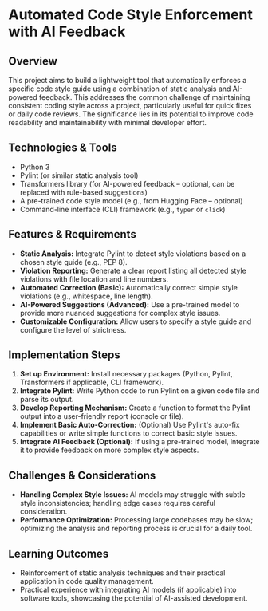 # Automated Code Style Enforcement with AI Feedback

## Overview
This project aims to build a lightweight tool that automatically enforces a specific code style guide using a combination of static analysis and AI-powered feedback.  This addresses the common challenge of maintaining consistent coding style across a project, particularly useful for quick fixes or daily code reviews. The significance lies in its potential to improve code readability and maintainability with minimal developer effort.

## Technologies & Tools
- Python 3
- Pylint (or similar static analysis tool)
- Transformers library (for AI-powered feedback – optional, can be replaced with rule-based suggestions)
- A pre-trained code style model (e.g., from Hugging Face – optional)
- Command-line interface (CLI) framework (e.g., `typer` or `click`)


## Features & Requirements
- **Static Analysis:** Integrate Pylint to detect style violations based on a chosen style guide (e.g., PEP 8).
- **Violation Reporting:** Generate a clear report listing all detected style violations with file location and line numbers.
- **Automated Correction (Basic):** Automatically correct simple style violations (e.g., whitespace, line length).
- **AI-Powered Suggestions (Advanced):**  Use a pre-trained model to provide more nuanced suggestions for complex style issues.
- **Customizable Configuration:** Allow users to specify a style guide and configure the level of strictness.

## Implementation Steps
1. **Set up Environment:** Install necessary packages (Python, Pylint, Transformers if applicable, CLI framework).
2. **Integrate Pylint:** Write Python code to run Pylint on a given code file and parse its output.
3. **Develop Reporting Mechanism:**  Create a function to format the Pylint output into a user-friendly report (console or file).
4. **Implement Basic Auto-Correction:** (Optional) Use Pylint's auto-fix capabilities or write simple functions to correct basic style issues.
5. **Integrate AI Feedback (Optional):** If using a pre-trained model, integrate it to provide feedback on more complex style aspects.


## Challenges & Considerations
- **Handling Complex Style Issues:**  AI models may struggle with subtle style inconsistencies; handling edge cases requires careful consideration.
- **Performance Optimization:** Processing large codebases may be slow; optimizing the analysis and reporting process is crucial for a daily tool.

## Learning Outcomes
- Reinforcement of static analysis techniques and their practical application in code quality management.
- Practical experience with integrating AI models (if applicable) into software tools, showcasing the potential of AI-assisted development.

